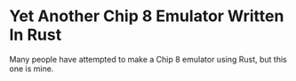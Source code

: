 # Yet Another Chip 8 Emulator Written In Rust

Many people have attempted to make a Chip 8 emulator using Rust, but this one is mine.
